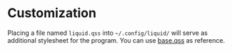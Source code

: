 # Customization

Placing a file named `liquid.qss` into `~/.config/liquid/` will serve as additional stylesheet for the program.
You can use [base.qss](res/styles/base.qss) as reference.
